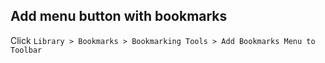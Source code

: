 ## Add menu button with bookmarks

Click `Library > Bookmarks > Bookmarking Tools > Add Bookmarks Menu to Toolbar`
